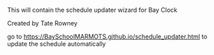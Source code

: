 This will contain the schedule updater wizard for Bay Clock

Created by Tate Rowney


go to https://BaySchoolMARMOTS.github.io/schedule_updater.html to update the schedule automatically
